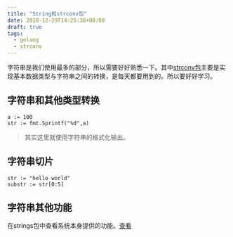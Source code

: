 ```yaml
---
title: "String和strconv包"
date: 2018-12-29T14:25:38+08:00
draft: true
tags: 
  - golang
  - strconv
---
```


字符串是我们使用最多的部分，所以需要好好熟悉一下。其中[strconv包](https://golang.org/pkg/strconv/)主要是实现基本数据类型与字符串之间的转换，是每天都要用到的。所以要好好学习。

## 字符串和其他类型转换


```
a := 100
str := fmt.Sprintf("%d",a)
```
> 其实这里就使用字符串的格式化输出。
## 字符串切片


```
str := "hello world"
substr := str[0:5]
```
## 字符串其他功能

在strings包中查看系统本身提供的功能。[查看](https://go-zh.org/pkg/strings/)

